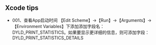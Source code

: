 ## Xcode tips

* 001、查看App启动时间
【Edit Scheme】->【Run】->【Arguments】->【Environment Variables】下添加添加字段名：DYLD_PRINT_STATISTICS。如果要显示更详细的信息，则可添加字段：DYLD_PRINT_STATISTICS_DETAILS


